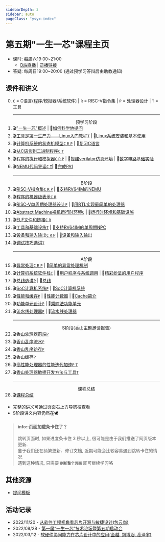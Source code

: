 ```yaml
---
sidebarDepth: 3
sidebar: auto
pageClass: "ysyx-index"
---
```


# 第五期"一生一芯"课程主页

* 课时: 每周六19:00~21:00
  * [B站直播](https://live.bilibili.com/24416626) | [录播链接](https://space.bilibili.com/2107852263/channel/collectiondetail?sid=690279)
* 答疑: 每周日19:00~20:00 (通过预学习答辩后由助教通知)
<!-- * [报名流程](about/enroll/student.md) | [报名常见问题](about/enroll/faq.md) -->

## 课件和讲义

0. `C` = C语言(程序/模拟器/系统软件) | `R` = RISC-V指令集 | `P` = 处理器设计 | `T` = 工具
   <hr color=#987cb9 size=4 />
   <div align=center>预学习阶段</div>
1. 🎬["一生一芯"概述](https://ysyx.oscc.cc/slides/2205/01.html#/) | 📄[如何科学地提问](prestudy/0.1.md)
1. 🎬[工具是第一生产力——Linux入门教程`T`](https://ysyx.oscc.cc/slides/2205/02.html#/) | 📄[Linux系统安装和基本使用](prestudy/0.2.md)
1. 🎬[计算机系统的状态机模型`C` `R` `P`](https://ysyx.oscc.cc/slides/2205/03.html#/) | 📄[复习C语言](prestudy/0.3.md)
1. 🎬[从C语言到二进制程序`C` `T`](https://ysyx.oscc.cc/slides/2205/04.html#/)
1. 🎬[程序的执行和模拟器`C` `R` `P`](https://ysyx.oscc.cc/slides/2205/05.html#/) | 📄[搭建verilator仿真环境](prestudy/0.4.md) | 📄[数字电路基础实验](prestudy/0.5.md)
1. 🎬[NEMU代码导读`C` `T`](https://ysyx.oscc.cc/slides/2205/06.html#/)| 📄[完成PA1](prestudy/0.6.md)
   <hr color=#987cb9 size=4 />
   <div align=center>B阶段</div>
1. 🎬[RISC-V指令集`C` `R` `P`](https://ysyx.oscc.cc/slides/2205/07.html#/) | 📄[支持RV64IM的NEMU](baseline/1.1.md)
1. 🎬[程序的机器级表示`C` `R`](https://ysyx.oscc.cc/slides/2205/08.html#/)
1. 🎬[RISC-V单周期处理器设计`P`](https://ysyx.oscc.cc/slides/2205/09.html#/) | 📄[用RTL实现最简单的处理器](baseline/1.2.md)
1. 🎬[Abstract Machine裸机运行时环境`C`](https://ysyx.oscc.cc/slides/2205/10.html#/) | 📄[运行时环境和基础设施](baseline/1.3.md)
1. 🎬[ELF文件和链接`C` `R`](https://ysyx.oscc.cc/slides/2205/11.html#/)
1. 🎬[工具和基础设施`T`](https://ysyx.oscc.cc/slides/2205/12.html#/) | 📄[支持RV64IM的单周期NPC](baseline/1.4.md)
1. 🎬[设备和输入输出`C` `R` `P`](https://ysyx.oscc.cc/slides/2205/13.html#/) | 📄[设备和输入输出](baseline/1.5.md)
1. 🎬[调试技巧选讲`T`](https://ysyx.oscc.cc/slides/2205/14.html#/)
   <hr color=#987cb9 size=4 />
   <div align=center>A阶段</div>
1. 🎬[异常处理`C` `R` `P`](https://ysyx.oscc.cc/slides/2205/15.html#/) | 📄[简单的异常处理机制](advanced/2.1.md)
1. 🎬[计算机系统软件栈`C`](https://ysyx.oscc.cc/slides/2205/16.html#/) | 📄[用户程序与系统调用](advanced/2.2.md) | 📄[精彩纷呈的用户程序](advanced/2.3.md)
1. 🎬[总线选讲`P`](https://ysyx.oscc.cc/slides/2205/17.html#/) | 📄[总线](advanced/2.4.md)
1. 🎬[SoC计算机系统`P`](https://ysyx.oscc.cc/slides/2205/18.html#/) | 📄[SoC计算机系统](advanced/2.5.md)
1. 🎬[性能和缓存`P`](https://ysyx.oscc.cc/slides/2205/19.html#/) | 📄[性能计数器](advanced/2.6.md) | 📄[Cache简介](advanced/2.7.md)
1. 🎬[功能单元设计`P`](https://ysyx.oscc.cc/slides/2205/20.html#/) | 📄[乘除法功能单元](advanced/2.8.md)
1. 🎬[流水线处理器`P`](https://ysyx.oscc.cc/slides/2205/21.html#/) | 📄[流水线处理器](advanced/2.9.md)
   <hr color=#987cb9 size=4 />
   <div align=center>S阶段(香山主题邀请报告)</div>
1. 🎬[香山处理器前端`P`](https://www.bilibili.com/video/BV17e4y1c719/)
1. 🎬[香山乱序流水`P`](https://www.bilibili.com/video/BV13b411X7i4/)
1. 🎬[香山乱序访存`P`](https://www.bilibili.com/video/BV1hs4y1V7gV/)
1. 🎬[香山缓存`P`](https://www.bilibili.com/video/BV1Q24y147AX/)
1. 🎬[高性能处理器的性能迭代加速`P` `T`](https://www.bilibili.com/video/BV1rN411K7jn/)
1. 🎬[香山处理器敏捷开发方法与工具`T`](https://www.bilibili.com/video/BV1Mh411g7Vf/)
   <hr color=#987cb9 size=4 />
   <div align=center>课程总结</div>
1. 🎬[课程总结](https://ysyx.oscc.cc/slides/2205/28.html#/)

* 完整的讲义可通过页面右上方导航栏查看
* S阶段讲义内容仍然在🕊


> #### info::页面加载条卡住了？
>
> 跳转页面时, 如果进度条卡住 3 秒以上, 很可能是由于我们推送了网页版本更新.<br>
> 鉴于我们还在频繁更新、修订文档, 近期可能会比较容易遇到跳转卡住的情况.<br>
> 遇到这种情况, 只需要 __`刷新整个页面`__ 即可继续学习咯

## 其他资源

* [提问模板](misc/ask.md)

## 活动记录

* 2022/11/20 - [从软件工程视角看芯片开源与敏捷设计(包云岗)](https://www.bilibili.com/video/BV1Dd4y1474D/)
* 2022/08/28 - [第一届“一生一芯”技术论坛暨第五期启动会](../events/20220828-1st-tech-forum.md)
* 2022/03/12 - [软硬件协同能力在芯片设计中的应用(金越, 胡博涵, 高泽宇)](https://www.bilibili.com/video/BV1334y187zC/)
